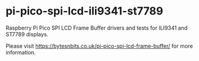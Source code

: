 # pi-pico-spi-lcd-ili9341-st7789
Raspberry Pi Pico SPI LCD Frame Buffer drivers and tests for ILI9341 and ST7789 displays.

Please visit https://bytesnbits.co.uk/pi-pico-spi-lcd-frame-buffer/ for more information.
